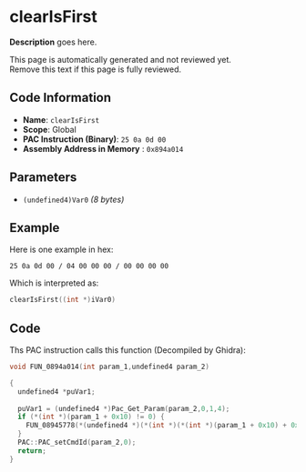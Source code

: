 # clearIsFirst

**Description** goes here.

This page is automatically generated and not reviewed yet.<br>Remove this text if this page is fully reviewed.

## Code Information

- **Name**: `clearIsFirst`
- **Scope**: Global
- **PAC Instruction (Binary)**: `25 0a 0d 00`
- **Assembly Address in Memory** : `0x894a014`

## Parameters

- `(undefined4)Var0` *(8 bytes)*

## Example

Here is one example in hex:

```25 0a 0d 00 / 04 00 00 00 / 00 00 00 00```

Which is interpreted as:

```c
clearIsFirst((int *)iVar0)
```

## Code

Ths PAC instruction calls this function (Decompiled by Ghidra):

```c
void FUN_0894a014(int param_1,undefined4 param_2)

{
  undefined4 *puVar1;
  
  puVar1 = (undefined4 *)Pac_Get_Param(param_2,0,1,4);
  if (*(int *)(param_1 + 0x10) != 0) {
    FUN_08945778(*(undefined4 *)(*(int *)(*(int *)(param_1 + 0x10) + 0x374) + 0x34),*puVar1);
  }
  PAC::PAC_setCmdId(param_2,0);
  return;
}
```

